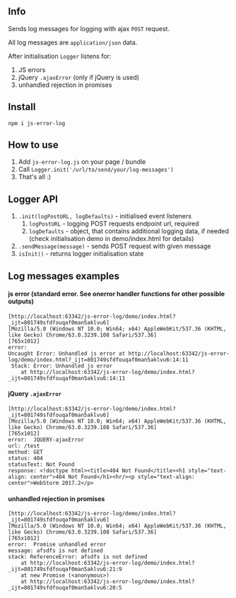 ## Info

Sends log messages for logging with ajax `POST` request.

All log messages are `application/json` data.

After initialisation `Logger` listens for:
1. JS errors
2. jQuery `.ajaxError` (only if jQuery is used)
3. unhandled rejection in promises

## Install
`npm i js-error-log`

## How to use
1. Add `js-error-log.js` on your page / bundle
2. Call `Logger.init('/url/to/send/your/log-messages')`
3. That's all :)

## Logger API
1. `.init(logPostURL, logDefaults)` - initialised event listeners
   1. `logPostURL` - logging POST requests endpoint url, required
   1. `logDefaults` - object, that contains additional logging data, if needed (check initialisation demo in demo/index.html for details)
1. `.sendMessage(message)` - sends POST request with given message
1. `isInit()` - returns logger initialisation state


## Log messages examples
#### js error (standard error. See onerror handler functions for other possible outputs)

```
[http://localhost:63342/js-error-log/demo/index.html?_ijt=801749sfdfouqaf0man5aklvu6]
[Mozilla/5.0 (Windows NT 10.0; Win64; x64) AppleWebKit/537.36 (KHTML, like Gecko) Chrome/63.0.3239.108 Safari/537.36]
[765x1012]
error:
Uncaught Error: Unhandled js error at http://localhost:63342/js-error-log/demo/index.html?_ijt=801749sfdfouqaf0man5aklvu6:14:11
 Stack: Error: Unhandled js error
    at http://localhost:63342/js-error-log/demo/index.html?_ijt=801749sfdfouqaf0man5aklvu6:14:11
```

#### jQuery `.ajaxError`

```
[http://localhost:63342/js-error-log/demo/index.html?_ijt=801749sfdfouqaf0man5aklvu6]
[Mozilla/5.0 (Windows NT 10.0; Win64; x64) AppleWebKit/537.36 (KHTML, like Gecko) Chrome/63.0.3239.108 Safari/537.36]
[765x1012]
error:  JQUERY-ajaxError
url: /test
method: GET
status: 404
statusText: Not Found
response: <!doctype html><title>404 Not Found</title><h1 style="text-align: center">404 Not Found</h1><hr/><p style="text-align: center">WebStorm 2017.2</p>
```

#### unhandled rejection in promises

```
[http://localhost:63342/js-error-log/demo/index.html?_ijt=801749sfdfouqaf0man5aklvu6]
[Mozilla/5.0 (Windows NT 10.0; Win64; x64) AppleWebKit/537.36 (KHTML, like Gecko) Chrome/63.0.3239.108 Safari/537.36]
[765x1012]
error:  Promise unhandled error
message: afsdfs is not defined
stack: ReferenceError: afsdfs is not defined
    at http://localhost:63342/js-error-log/demo/index.html?_ijt=801749sfdfouqaf0man5aklvu6:21:9
    at new Promise (<anonymous>)
    at http://localhost:63342/js-error-log/demo/index.html?_ijt=801749sfdfouqaf0man5aklvu6:20:5
```
